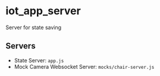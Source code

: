 # iot_app_server
Server for state saving

## Servers

- State Server: `app.js`
- Mock Camera Websocket Server: `mocks/chair-server.js`
